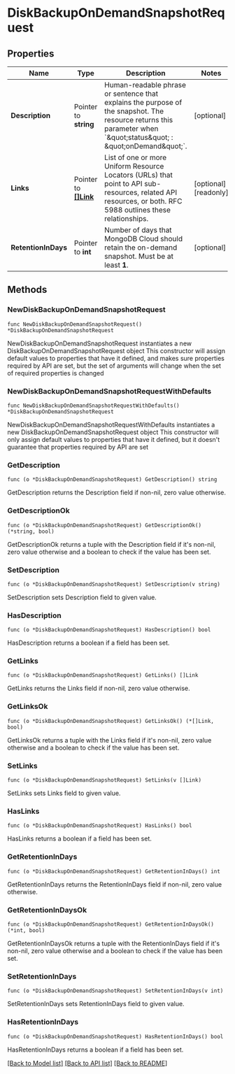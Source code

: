 # DiskBackupOnDemandSnapshotRequest

## Properties

Name | Type | Description | Notes
------------ | ------------- | ------------- | -------------
**Description** | Pointer to **string** | Human-readable phrase or sentence that explains the purpose of the snapshot. The resource returns this parameter when &#x60;\&quot;status\&quot; : \&quot;onDemand\&quot;&#x60;. | [optional] 
**Links** | Pointer to [**[]Link**](Link.md) | List of one or more Uniform Resource Locators (URLs) that point to API sub-resources, related API resources, or both. RFC 5988 outlines these relationships. | [optional] [readonly] 
**RetentionInDays** | Pointer to **int** | Number of days that MongoDB Cloud should retain the on-demand snapshot. Must be at least **1**. | [optional] 

## Methods

### NewDiskBackupOnDemandSnapshotRequest

`func NewDiskBackupOnDemandSnapshotRequest() *DiskBackupOnDemandSnapshotRequest`

NewDiskBackupOnDemandSnapshotRequest instantiates a new DiskBackupOnDemandSnapshotRequest object
This constructor will assign default values to properties that have it defined,
and makes sure properties required by API are set, but the set of arguments
will change when the set of required properties is changed

### NewDiskBackupOnDemandSnapshotRequestWithDefaults

`func NewDiskBackupOnDemandSnapshotRequestWithDefaults() *DiskBackupOnDemandSnapshotRequest`

NewDiskBackupOnDemandSnapshotRequestWithDefaults instantiates a new DiskBackupOnDemandSnapshotRequest object
This constructor will only assign default values to properties that have it defined,
but it doesn't guarantee that properties required by API are set

### GetDescription

`func (o *DiskBackupOnDemandSnapshotRequest) GetDescription() string`

GetDescription returns the Description field if non-nil, zero value otherwise.

### GetDescriptionOk

`func (o *DiskBackupOnDemandSnapshotRequest) GetDescriptionOk() (*string, bool)`

GetDescriptionOk returns a tuple with the Description field if it's non-nil, zero value otherwise
and a boolean to check if the value has been set.

### SetDescription

`func (o *DiskBackupOnDemandSnapshotRequest) SetDescription(v string)`

SetDescription sets Description field to given value.

### HasDescription

`func (o *DiskBackupOnDemandSnapshotRequest) HasDescription() bool`

HasDescription returns a boolean if a field has been set.

### GetLinks

`func (o *DiskBackupOnDemandSnapshotRequest) GetLinks() []Link`

GetLinks returns the Links field if non-nil, zero value otherwise.

### GetLinksOk

`func (o *DiskBackupOnDemandSnapshotRequest) GetLinksOk() (*[]Link, bool)`

GetLinksOk returns a tuple with the Links field if it's non-nil, zero value otherwise
and a boolean to check if the value has been set.

### SetLinks

`func (o *DiskBackupOnDemandSnapshotRequest) SetLinks(v []Link)`

SetLinks sets Links field to given value.

### HasLinks

`func (o *DiskBackupOnDemandSnapshotRequest) HasLinks() bool`

HasLinks returns a boolean if a field has been set.

### GetRetentionInDays

`func (o *DiskBackupOnDemandSnapshotRequest) GetRetentionInDays() int`

GetRetentionInDays returns the RetentionInDays field if non-nil, zero value otherwise.

### GetRetentionInDaysOk

`func (o *DiskBackupOnDemandSnapshotRequest) GetRetentionInDaysOk() (*int, bool)`

GetRetentionInDaysOk returns a tuple with the RetentionInDays field if it's non-nil, zero value otherwise
and a boolean to check if the value has been set.

### SetRetentionInDays

`func (o *DiskBackupOnDemandSnapshotRequest) SetRetentionInDays(v int)`

SetRetentionInDays sets RetentionInDays field to given value.

### HasRetentionInDays

`func (o *DiskBackupOnDemandSnapshotRequest) HasRetentionInDays() bool`

HasRetentionInDays returns a boolean if a field has been set.


[[Back to Model list]](../README.md#documentation-for-models) [[Back to API list]](../README.md#documentation-for-api-endpoints) [[Back to README]](../README.md)


